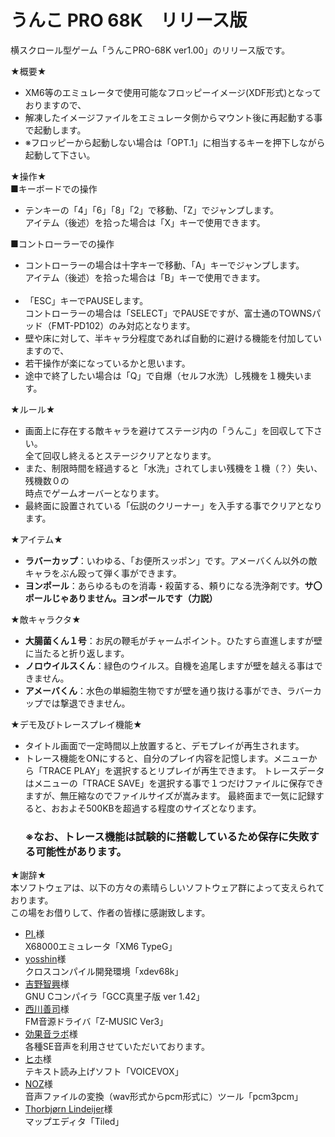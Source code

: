 # うんこ PRO 68K　リリース版
横スクロール型ゲーム「うんこPRO-68K ver1.00」のリリース版です。

★概要★
- XM6等のエミュレータで使用可能なフロッピーイメージ(XDF形式)となっておりますので、
- 解凍したイメージファイルをエミュレータ側からマウント後に再起動する事で起動します。
- ※フロッピーから起動しない場合は「OPT.1」に相当するキーを押下しながら起動して下さい。

★操作★<br>
■キーボードでの操作
- テンキーの「4」「6」「8」「2」で移動、「Z」でジャンプします。<br>
	アイテム（後述）を拾った場合は「X」キーで使用できます。<br>

■コントローラーでの操作
- コントローラーの場合は十字キーで移動、「A」キーでジャンプします。<br>
	アイテム（後述）を拾った場合は「B」キーで使用できます。<br><br>
- 「ESC」キーでPAUSEします。<br>
	コントローラーの場合は「SELECT」でPAUSEですが、富士通のTOWNSパッド（FMT-PD102）のみ対応となります。
- 壁や床に対して、半キャラ分程度であれば自動的に避ける機能を付加していますので、
- 若干操作が楽になっているかと思います。
- 途中で終了したい場合は「Q」で自爆（セルフ水洗）し残機を１機失います。

★ルール★
- 画面上に存在する敵キャラを避けてステージ内の「うんこ」を回収して下さい。<br>
	全て回収し終えるとステージクリアとなります。
- また、制限時間を経過すると「水洗」されてしまい残機を１機（？）失い、残機数０の<br>
	 時点でゲームオーバーとなります。
- 最終面に設置されている「伝説のクリーナー」を入手する事でクリアとなります。

★アイテム★<br>
- **ラバーカップ**：いわゆる、「お便所スッポン」です。アメーバくん以外の敵キャラをぶん殴って弾く事ができます。
- **ヨンポール**：あらゆるものを消毒・殺菌する、頼りになる洗浄剤です。**サ〇ポールじゃありません。ヨンポールです（力説）**

★敵キャラクタ★<br>
- **大腸菌くん１号**：お尻の鞭毛がチャームポイント。ひたすら直進しますが壁に当たると折り返します。
- **ノロウイルスくん**：緑色のウイルス。自機を追尾しますが壁を越える事はできません。
- **アメーバくん**：水色の単細胞生物ですが壁を通り抜ける事ができ、ラバーカップでは撃退できません。

★デモ及びトレースプレイ機能★<br>
- タイトル画面で一定時間以上放置すると、デモプレイが再生されます。
- トレース機能をONにすると、自分のプレイ内容を記憶します。メニューから「TRACE PLAY」を選択するとリプレイが再生できます。
 	トレースデータはメニューの「TRACE SAVE」を選択する事で１つだけファイルに保存できますが、無圧縮なのでファイルサイズが嵩みます。
  	最終面まで一気に記録すると、おおよそ500KBを超過する程度のサイズとなります。<br>
  ### ※なお、トレース機能は試験的に搭載しているため保存に失敗する可能性があります。

★謝辞★<br>
本ソフトウェアは、以下の方々の素晴らしいソフトウェア群によって支えられております。<br>
この場をお借りして、作者の皆様に感謝致します。
- [PI.](https://twitter.com/xm6_original)様
  <br>X68000エミュレータ「XM6 TypeG」
- [yosshin](https://twitter.com/yosshin4004/status/1645762714319605760)様
  <br>クロスコンパイル開発環境「xdev68k」
- [吉野智興](http://retropc.net/x68000/software/develop/c/gcc_mariko/)様
  <br>GNU Cコンパイラ「GCC真里子版 ver 1.42」
- [西川善司](http://www.z-z-z.jp/zmusic/)様
  <br>FM音源ドライバ「Z-MUSIC Ver3」
- [効果音ラボ](https://soundeffect-lab.info/)様
  <br>各種SE音声を利用させていただいております。
- [ヒホ](https://voicevox.hiroshiba.jp/qa/)様
  <br>テキスト読み上げソフト「VOICEVOX」
- [NOZ](http://noz.ub32.org/68fsw.html)様
  <br>音声ファイルの変換（wav形式からpcm形式に）ツール「pcm3pcm」
- [Thorbjørn Lindeijer](http://www.mapeditor.org/)様
  <br>マップエディタ「Tiled」
